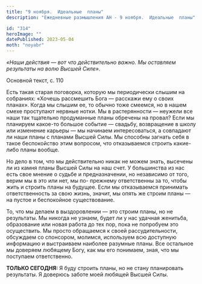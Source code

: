 ```yaml
---
title: "9 ноября.  Идеальные  планы"
description: "Ежедневные размышления АН - 9 ноября.  Идеальные  планы"

id: "314"
heroImage: ""
datePublished: 2023-05-04
moth: "noyabr"
---
```


_«Наши действия — вот что действительно важно. Мы оставляем результаты на волю
Высшей Силе»._

Основной текст, с. 110

Есть такая старая поговорка, которую мы периодически слышим на собраниях:
«Хочешь рассмешить Бога — расскажи ему о своих планах». Когда мы слышим ее, то
обычно тоже смеемся, но в нашем смехе проступают нервные нотки. Мы в
растерянности — неужели все наши так тщательно продуманные планы обречены на
провал? Если мы планируем какое-то большое событие — свадьбу, возвращение в
школу или изменение карьеры — мы начинаем интересоваться, а совпадают ли наши
планы с планами Высшей Силы. Мы способны загнать себя в такое беспокойство
этим вопросом, что отказываемся строить какие-либо планы вообще.

Но дело в том, что мы действительно никак не можем знать, высечены ли из камня
планы Высшей Силы на наш счет. У большинства из нас есть свое мнение о судьбе
и предназначении, но независимо от того, верим мы в это или нет, мы по-
прежнему ответственны за то, чтобы жить и строить планы на будущее. Если мы
отказываемся принимать ответственность за свою жизнь, значит, мы опять же
строим планы — на пустое и беспокойное существование.

То, что мы делаем в выздоровлении — это строим планы, но не результаты. Мы
никогда не узнаем, будет ли у нас удачная женитьба, образование или новая
работа до тех пор, пока не попробуем это осуществить. Мы просто обращаемся к
своей рассудительности, обсуждаем со спонсором, молимся, используем всю
доступную информацию и выстраиваем наиболее разумные планы. Все остальное мы
доверяем любящему Богу, как мы его понимаем, зная, что мы поступаем
ответственно.

**ТОЛЬКО СЕГОДНЯ:** Я буду строить планы, но не стану планировать результаты.
Я доверюсь заботе моей любящей Высшей Силы.
